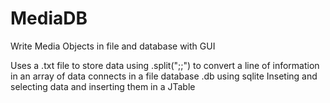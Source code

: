 # MediaDB
Write Media Objects in file and database with GUI

Uses a .txt file to store data using .split(";;") to convert a line of information in an array of data
connects in a file database .db using sqlite Inseting and selecting data and inserting them in a JTable
